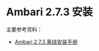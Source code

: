 # Ambari 2.7.3 安装

主要参考资料：

- [Ambari 2.7.3 离线安装手册](https://blog.appydm.com/2021/07/06/bigdata/Ambari-2-7-3-%E7%A6%BB%E7%BA%BF%E5%AE%89%E8%A3%85%E6%89%8B%E5%86%8C/#Ambari-2-7-3-%E7%A6%BB%E7%BA%BF%E5%AE%89%E8%A3%85%E6%89%8B%E5%86%8C)